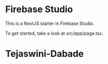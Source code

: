 # Firebase Studio

This is a NextJS starter in Firebase Studio.

To get started, take a look at src/app/page.tsx.
# Tejaswini-Dabade
